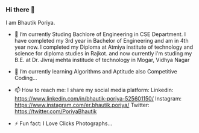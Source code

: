 ### Hi there 👋

I am Bhautik Poriya.

- 🔭 I’m currently Studing Bachlore of Engineering in CSE Department. I have completed my 3rd year in Bachelor of Engineering and am in 4th year now.
      I completed my Diploma at Atmiya institute of technology and science for diploma studies in Rajkot. and now currently i'm studing my B.E. at Dr. Jivraj mehta institude
      of technology in Mogar, Vidhya Nagar
      
- 🌱 I’m currently learning Algorithms and Aptitude also Competitive Coding...

- 📫 How to reach me: 
      I share my social media platform:
      Linkedin: https://www.linkedin.com/in/bhautik-poriya-525601150/
      Instagram: https://www.instagram.com/er.bhautik.poriya/
      Twitter: https://twitter.com/PoriyaBhautik
 
- ⚡ Fun fact: I Love Clicks Photographs...


